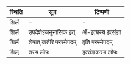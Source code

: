 | स्थिति | सूत्र | टिप्पणी |
| ----- | ------- | ------ |
| शिलँ | - | - |
| शिलँ | उपदेशेऽजनुनासिक इत् | अँ-इत्यस्य इत्संज्ञा |
| शिलँ | शेषात् कर्तरि परस्मैपदम् | इति परस्मैपदम् |
| शिल् | तस्य लोपः | इत्संज्ञकस्य लोपः |
